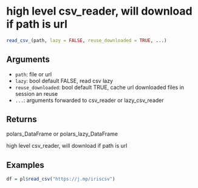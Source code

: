 # high level csv_reader, will download if path is url

```r
read_csv_(path, lazy = FALSE, reuse_downloaded = TRUE, ...)
```

## Arguments

- `path`: file or url
- `lazy`: bool default FALSE, read csv lazy
- `reuse_downloaded`: bool default TRUE, cache url downloaded files in session an reuse
- `...`: arguments forwarded to csv_reader or lazy_csv_reader

## Returns

polars_DataFrame or polars_lazy_DataFrame

high level csv_reader, will download if path is url

## Examples

```r
df = pl$read_csv("https://j.mp/iriscsv")
```